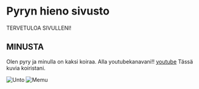 # Pyryn hieno sivusto

TERVETULOA SIVULLENI!

## MINUSTA
Olen pyry ja minulla on kaksi koiraa. Alla youtubekanavani!!
[youtube](https://www.youtube.com/channel/UCDU1aeChl8cG0duizslO3-g)
Tässä kuvia koiristani.


![Unto](https://cdn.discordapp.com/attachments/202926479657533441/1204513352932397167/52144E4F-9F7D-46CF-8CDC-55B70BA18A77.jpg?ex=65d5017a&is=65c28c7a&hm=a1ce7ec1dd733396f75e01953c63595de8e3a8749978d24e69c15d4ca4deaa17&)
![Memu](https://media.discordapp.net/attachments/202926479657533441/1204513353389838407/IMG_6496.jpg?ex=65d5017a&is=65c28c7a&hm=053d8e122506a2ed418523f6361a7b9f88f7651873be967eb89aa5e62115eb00&=&format=webp&width=451&height=802)
